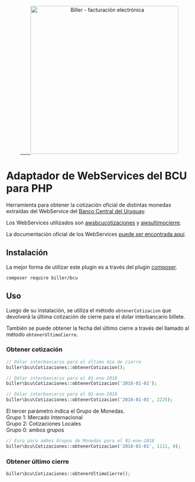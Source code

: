 <p align="center">
    <a href="https://www.biller.uy" target="_blank">
        <img src="https://biller.uy/images/logo/logo_biller.svg" width="400" alt="Biller - facturación electrónica" />
    </a>
</p>

# Adaptador de WebServices del BCU para PHP

Herramienta para obtener la cotización oficial de distintas monedas extraídas del WebService del [Banco Central del Uruguay](http://www.bcu.gub.uy/).

Los WebServices utilizados son [awsbcucotizaciones](https://cotizaciones.bcu.gub.uy/wscotizaciones/servlet/awsbcucotizaciones?wsdl) y [awsultimocierre](https://cotizaciones.bcu.gub.uy/wscotizaciones/servlet/awsultimocierre?wsdl).

La documentación oficial de los WebServices [puede ser encontrada aquí](https://www.scribd.com/document/371380764/Especificacion-WS-Cotizaciones).

## Instalación

La mejor forma de utilizar este plugin es a través del plugin [composer](http://getcomposer.org/download/).
```
composer require biller/bcu
```

## Uso

Luego de su instalación, se utiliza el método `obtenerCotizacion` que devolverá la última cotización de cierre para el dolar interbancario billete.

También se puede obtener la fecha del último cierre a través del llamado al método `obtenerUltimoCierre`.

### Obtener cotización
```php
// Dólar interbancario para el último día de cierre
biller\bcu\Cotizaciones::obtenerCotizacion();
```
```php
// Dólar interbancario para el 01-ene-2018
biller\bcu\Cotizaciones::obtenerCotizacion('2018-01-01');
```
```php
// Dólar interbancario para el 01-ene-2018
biller\bcu\Cotizaciones::obtenerCotizacion('2018-01-01', 2225);
```
El tercer parámetro indica el Grupo de Monedas.<br />
Grupo 1: Mercado Internacional<br />
Grupo 2: Cotizaciones Locales<br />
Grupo 0: ambos grupos
```php
// Euro para ambos Grupos de Monedas para el 01-ene-2018
biller\bcu\Cotizaciones::obtenerCotizacion('2018-01-01', 1111, 0);
```

### Obtener último cierre
```php
biller\bcu\Cotizaciones::obtenerUltimoCierre();
```
